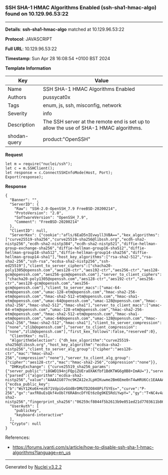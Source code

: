 ### SSH SHA-1 HMAC Algorithms Enabled (ssh-sha1-hmac-algo) found on 10.129.96.53:22

----
**Details**: **ssh-sha1-hmac-algo** matched at 10.129.96.53:22

**Protocol**: JAVASCRIPT

**Full URL**: 10.129.96.53:22

**Timestamp**: Sun Apr 28 16:08:54 +0100 BST 2024

**Template Information**

| Key | Value |
| --- | --- |
| Name | SSH SHA-1 HMAC Algorithms Enabled |
| Authors | pussycat0x |
| Tags | enum, js, ssh, misconfig, network |
| Severity | info |
| Description | The SSH server at the remote end is set up to allow the use of SHA-1 HMAC algorithms.<br> |
| shodan-query | product:"OpenSSH" |

**Request**
```http
let m = require("nuclei/ssh");
let c = m.SSHClient();
let response = c.ConnectSSHInfoMode(Host, Port);
Export(response);
```

**Response**
```http
{
  "Banner": "",
  "ServerID": {
    "Raw": "SSH-2.0-OpenSSH_7.9 FreeBSD-20200214",
    "ProtoVersion": "2.0",
    "SoftwareVersion": "OpenSSH_7.9",
    "Comment": "FreeBSD-20200214"
  },
  "ClientID": null,
  "ServerKex": {"cookie":"afls/6EaD5nIEvwyll3VBA==","kex_algorithms":["curve25519-sha256","curve25519-sha256@libssh.org","ecdh-sha2-nistp256","ecdh-sha2-nistp384","ecdh-sha2-nistp521","diffie-hellman-group-exchange-sha256","diffie-hellman-group16-sha512","diffie-hellman-group18-sha512","diffie-hellman-group14-sha256","diffie-hellman-group14-sha1"],"host_key_algorithms":["rsa-sha2-512","rsa-sha2-256","ssh-rsa","ecdsa-sha2-nistp256","ssh-ed25519"],"client_to_server_ciphers":["chacha20-poly1305@openssh.com","aes128-ctr","aes192-ctr","aes256-ctr","aes128-gcm@openssh.com","aes256-gcm@openssh.com"],"server_to_client_ciphers":["chacha20-poly1305@openssh.com","aes128-ctr","aes192-ctr","aes256-ctr","aes128-gcm@openssh.com","aes256-gcm@openssh.com"],"client_to_server_macs":["umac-64-etm@openssh.com","umac-128-etm@openssh.com","hmac-sha2-256-etm@openssh.com","hmac-sha2-512-etm@openssh.com","hmac-sha1-etm@openssh.com","umac-64@openssh.com","umac-128@openssh.com","hmac-sha2-256","hmac-sha2-512","hmac-sha1"],"server_to_client_macs":["umac-64-etm@openssh.com","umac-128-etm@openssh.com","hmac-sha2-256-etm@openssh.com","hmac-sha2-512-etm@openssh.com","hmac-sha1-etm@openssh.com","umac-64@openssh.com","umac-128@openssh.com","hmac-sha2-256","hmac-sha2-512","hmac-sha1"],"client_to_server_compression":["none","zlib@openssh.com"],"server_to_client_compression":["none","zlib@openssh.com"],"first_kex_follows":false,"reserved":0},
  "ClientKex": null,
  "AlgorithmSelection": {"dh_kex_algorithm":"curve25519-sha256@libssh.org","host_key_algorithm":"ecdsa-sha2-nistp256","client_to_server_alg_group":{"cipher":"aes128-ctr","mac":"hmac-sha2-256","compression":"none"},"server_to_client_alg_group":{"cipher":"aes128-ctr","mac":"hmac-sha2-256","compression":"none"}},
  "DHKeyExchange": {"curve25519_sha256_params":{"server_public":"i8GWD194njFQpiZUEraOXAKfbf1BdKTWG6g0B8+ImAU="},"server_signature":{"parsed":{"algorithm":"ecdsa-sha2-nistp256","value":"AAAAIG077nc9KZA12eJLpHIKuwme2Bm6Eme0nT4wHRU6Cc1EAAAAIFk6eBSbZeqozDn4W3OwjW9ViUj8AFXcChyCQT6Ms1/7"},"raw":"AAAAE2VjZHNhLXNoYTItbmlzdHAyNTYAAABIAAAAIG077nc9KZA12eJLpHIKuwme2Bm6Eme0nT4wHRU6Cc1EAAAAIFk6eBSbZeqozDn4W3OwjW9ViUj8AFXcChyCQT6Ms1/7","h":"HVdzKMRLT67E8TZtY6OCh/qOBC8yoveFbW5jMLvjZ34="},"server_host_key":{"ecdsa_public_key":{"b":"WsY12Ko6k+ez671VdpiGvGUdBrDMU7D2O848PifSYEs=","curve":"P-256","gx":"axfR8uEsQkf4vOblY6RA8ncDfYEt6zOg9KE5RdiYwpY=","gy":"T+NC4v4af5uO5+tKfA+eFivOM1drMV7Oy7ZAaDe/UfU=","length":256,"n":"/////wAAAAD//////////7zm+q2nF56E87nKwvxjJVE=","p":"/////wAAAAEAAAAAAAAAAAAAAAD///////////////8=","x":"dzhOCsb4LIqpoiyTXReYCFQpQtcroGrdscd4mJa4GZ0=","y":"GS1k3Fp60OoVFdDKQj9aihkaUmbJ8fkG6dp07bm8IcM="},"raw":"AAAAE2VjZHNhLXNoYTItbmlzdHAyNTYAAAAIbmlzdHAyNTYAAABBBHc4TgrG+CyKqaIsk10XmAhUKULXK6Bq3bHHeJiWuBmdGS1k3Fp60OoVFdDKQj9aihkaUmbJ8fkG6dp07bm8IcM=","algorithm":"ecdsa-sha2-nistp256","fingerprint_sha256":"06259cf8044f5b2613b9e051ed21d7703611b86b09eb4cb57cfb8a6a40996037"}},
  "UserAuth": [
    "publickey",
    "keyboard-interactive"
  ],
  "Crypto": null
}
```

References: 
- https://forums.ivanti.com/s/article/how-to-disable-ssh-sha-1-hmac-algorithms?language=en_us

----

Generated by [Nuclei v3.2.2](https://github.com/projectdiscovery/nuclei)